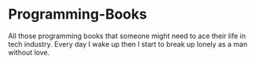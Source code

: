 # Programming-Books
All those programming books that someone might need to ace their life in tech industry.
Every day I wake up then I start to break up lonely as a man without love.
